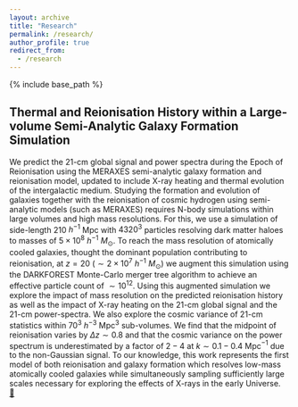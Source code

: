 ```yaml
---
layout: archive
title: "Research"
permalink: /research/
author_profile: true
redirect_from:
  - /research
---
```


{% include base_path %}

## Thermal and Reionisation History within a Large-volume Semi-Analytic Galaxy Formation Simulation

We predict the 21-cm global signal and power spectra during the Epoch of Reionisation using the MERAXES semi-analytic galaxy formation and reionisation model, updated to include X-ray heating and thermal evolution of the intergalactic medium. Studying the formation and evolution of galaxies together with the reionisation of cosmic hydrogen using semi-analytic models (such as MERAXES) requires N-body simulations within large volumes and high mass resolutions. For this, we use a simulation of side-length $210$ $h^{-1}$ Mpc with $4320^3$ particles resolving dark matter haloes to masses of $5\times10^8$ $h^{-1}$ $M_\odot$. To reach the mass resolution of atomically cooled galaxies, thought the dominant population contributing to reionisation, at $z=20$ ($\sim 2\times10^7$ $h^{-1}$ $M_\odot$) we augment this simulation using the DARKFOREST Monte-Carlo merger tree algorithm to achieve an effective particle count of $\sim10^{12}$. Using this augmented simulation we explore the impact of mass resolution on the predicted reionisation history as well as the impact of X-ray heating on the 21-cm global signal and the 21-cm power-spectra. We also explore the cosmic variance of 21-cm statistics within $70^{3}$ $h^{-3}$ Mpc$^3$ sub-volumes. We find that the midpoint of reionisation varies by $\Delta z\sim0.8$ and that the cosmic variance on the power spectrum is underestimated by a factor of $2-4$ at $k\sim 0.1-0.4$ Mpc$^{-1}$ due to the non-Gaussian signal. To our knowledge, this work represents the first model of both reionisation and galaxy formation which resolves low-mass atomically cooled galaxies while simultaneously sampling sufficiently large scales necessary for exploring the effects of X-rays in the early Universe.\
[🔗](https://ui.adsabs.harvard.edu/abs/2022arXiv221008910B/abstract)
